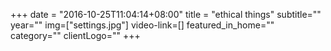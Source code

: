 +++
date = "2016-10-25T11:04:14+08:00"
title = "ethical things"
subtitle=""
year=""
img=["settings.jpg"]
video-link=[]
featured_in_home=""
category=""
clientLogo=""
+++
